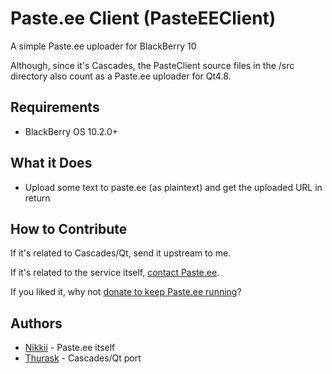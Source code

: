 Paste.ee Client (PasteEEClient)
==========
A simple Paste.ee uploader for BlackBerry 10

Although, since it's Cascades, the PasteClient source files in the /src directory also count as a Paste.ee uploader for Qt4.8.

## Requirements
* BlackBerry OS 10.2.0+

## What it Does
* Upload some text to paste.ee (as plaintext) and get the uploaded URL in return

## How to Contribute
If it's related to Cascades/Qt, send it upstream to me.

If it's related to the service itself, [contact Paste.ee](mailto:contact@paste.ee).

If you liked it, why not [donate to keep Paste.ee running](http://probablyaserver.com/donate)?

## Authors
* [Nikkii](https://github.com/nikkiii) - Paste.ee itself
* [Thurask](https://github.com/thurask) - Cascades/Qt port
